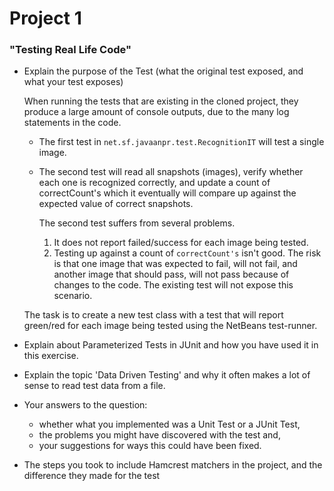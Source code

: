 # Project 1

### "Testing Real Life Code"

* Explain the purpose of the Test (what the original test exposed, and what your test exposes)

    When running the tests that are existing in the cloned project,
    they produce a large amount of console outputs, due to the many log
    statements in the code.

    * The first test in `net.sf.javaanpr.test.RecognitionIT` will test a single image.
    * The second test will read all snapshots (images), verify whether each one
      is recognized correctly, and update a count of correctCount's which it
      eventually will compare up against the expected value of correct snapshots.

      The second test suffers from several problems.
        1. It does not report failed/success for each image being tested.
        2. Testing up against a count of `correctCount's` isn't good. The risk
           is that one image that was expected to fail, will not fail, and
           another image that should pass, will not pass because of changes to
           the code. The existing test will not expose this scenario.

    The task is to create a new test class with a test that will report
    green/red for each image being tested using the NetBeans test-runner.

* Explain about Parameterized Tests in JUnit and how you have used it in this exercise.
* Explain the topic 'Data Driven Testing' and why it often makes a lot of
  sense to read test data from a file.
* Your answers to the question:
    * whether what you implemented was a Unit Test or a JUnit Test,
    * the problems you might have discovered with the test and,
    * your suggestions for ways this could have been fixed.
* The steps you took to include Hamcrest matchers in the project, and the difference they made for
the test
